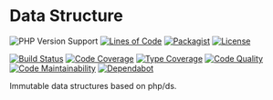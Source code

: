 # Data Structure

![PHP Version Support](https://badgen.net/packagist/php/daikon/data-structure?color=blue)
[![Lines of Code](https://badgen.net/codeclimate/loc/daikon-cqrs/data-structure)](https://codeclimate.com/github/daikon-cqrs/data-structure/code?sort=-loc)
[![Packagist](https://badgen.net/packagist/name/daikon/data-structure?color=blue)](https://packagist.org/packages/daikon/data-structure)
[![License](https://badgen.net/github/license/daikon-cqrs/data-structure)](https://github.com/daikon-cqrs/data-structure/blob/master/LICENSE)

[![Build Status](https://badgen.net/travis/daikon-cqrs/data-structure?label=build)](https://travis-ci.com/daikon-cqrs/data-structure)
[![Code Coverage](https://badgen.net/codecov/c/github/daikon-cqrs/data-structure)](https://codecov.io/gh/daikon-cqrs/data-structure)
[![Type Coverage](https://shepherd.dev/github/daikon-cqrs/data-structure/coverage.svg)](https://shepherd.dev/github/daikon-cqrs/data-structure)
[![Code Quality](https://img.shields.io/scrutinizer/quality/g/daikon-cqrs/data-structure/master)](https://scrutinizer-ci.com/g/daikon-cqrs/data-structure/?branch=master)
[![Code Maintainability](https://badgen.net/codeclimate/maintainability/daikon-cqrs/data-structure)](https://codeclimate.com/github/daikon-cqrs/data-structure)
[![Dependabot](https://badgen.net/github/dependabot/daikon-cqrs/data-structure)](https://github.com/daikon-cqrs/data-structure/network/updates)

Immutable data structures based on php/ds.
